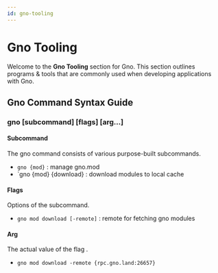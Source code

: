 ```yaml
---
id: gno-tooling
---
```


# Gno Tooling

Welcome to the **Gno Tooling** section for Gno. This section outlines programs 
& tools that are commonly used when developing applications with Gno.

## Gno Command Syntax Guide

### gno [subcommand] [flags] [arg...]

#### Subcommand

The gno command consists of various purpose-built subcommands.

- `gno {mod}` : manage gno.mod
- `gno {mod} {download} : download modules to local cache

#### Flags

Options of the subcommand.

- `gno mod download [-remote]` : remote for fetching gno modules

#### Arg

The actual value of the flag .

- `gno mod download -remote {rpc.gno.land:26657}`
